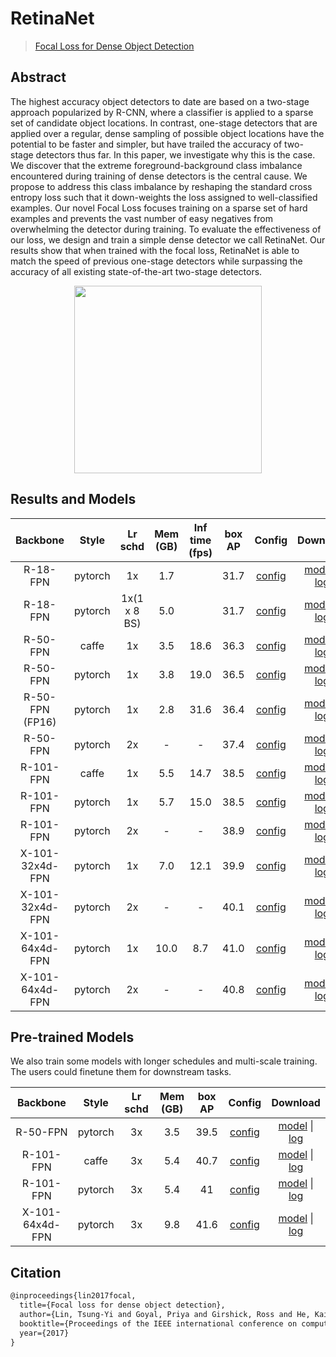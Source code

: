# RetinaNet

> [Focal Loss for Dense Object Detection](https://arxiv.org/abs/1708.02002)

<!-- [ALGORITHM] -->

## Abstract

The highest accuracy object detectors to date are based on a two-stage approach popularized by R-CNN, where a classifier
is applied to a sparse set of candidate object locations. In contrast, one-stage detectors that are applied over a
regular, dense sampling of possible object locations have the potential to be faster and simpler, but have trailed the
accuracy of two-stage detectors thus far. In this paper, we investigate why this is the case. We discover that the
extreme foreground-background class imbalance encountered during training of dense detectors is the central cause. We
propose to address this class imbalance by reshaping the standard cross entropy loss such that it down-weights the loss
assigned to well-classified examples. Our novel Focal Loss focuses training on a sparse set of hard examples and
prevents the vast number of easy negatives from overwhelming the detector during training. To evaluate the effectiveness
of our loss, we design and train a simple dense detector we call RetinaNet. Our results show that when trained with the
focal loss, RetinaNet is able to match the speed of previous one-stage detectors while surpassing the accuracy of all
existing state-of-the-art two-stage detectors.

<div align=center>
<img src="https://user-images.githubusercontent.com/40661020/143973551-2b8e766a-1677-4f6d-953d-2e6d2a3c67b5.png" height="300"/>
</div>

## Results and Models

|    Backbone     |  Style  |   Lr schd    | Mem (GB) | Inf time (fps) | box AP |                     Config                      |                                                                                                                                                         Download                                                                                                                                                          |
|:---------------:|:-------:|:------------:|:--------:|:--------------:|:------:|:-----------------------------------------------:|:-------------------------------------------------------------------------------------------------------------------------------------------------------------------------------------------------------------------------------------------------------------------------------------------------------------------------:|
|    R-18-FPN     | pytorch |      1x      |   1.7    |                |  31.7  |    [config](./retinanet_r18_fpn_1x_coco.py)     |           [model](https://download.openmmlab.com/mmdetection/v2.0/retinanet/retinanet_r18_fpn_1x_coco/retinanet_r18_fpn_1x_coco_20220407_171055-614fd399.pth) \| [log](https://download.openmmlab.com/mmdetection/v2.0/retinanet/retinanet_r18_fpn_1x_coco/retinanet_r18_fpn_1x_coco_20220407_171055.log.json)            |
|    R-18-FPN     | pytorch | 1x(1 x 8 BS) |   5.0    |                |  31.7  |  [config](./retinanet_r18_fpn_1xb8-1x_coco.py)  |   [model](https://download.openmmlab.com/mmdetection/v2.0/retinanet/retinanet_r18_fpn_1x8_1x_coco/retinanet_r18_fpn_1x8_1x_coco_20220407_171255-4ea310d7.pth) \| [log](https://download.openmmlab.com/mmdetection/v2.0/retinanet/retinanet_r18_fpn_1x8_1x_coco/retinanet_r18_fpn_1x8_1x_coco_20220407_171255.log.json)    |
|    R-50-FPN     |  caffe  |      1x      |   3.5    |      18.6      |  36.3  | [config](./retinanet_r50-caffe_fpn_1x_coco.py)  |   [model](https://download.openmmlab.com/mmdetection/v2.0/retinanet/retinanet_r50_caffe_fpn_1x_coco/retinanet_r50_caffe_fpn_1x_coco_20200531-f11027c5.pth) \| [log](https://download.openmmlab.com/mmdetection/v2.0/retinanet/retinanet_r50_caffe_fpn_1x_coco/retinanet_r50_caffe_fpn_1x_coco_20200531_012518.log.json)   |
|    R-50-FPN     | pytorch |      1x      |   3.8    |      19.0      |  36.5  |    [config](./retinanet_r50_fpn_1x_coco.py)     |               [model](https://download.openmmlab.com/mmdetection/v2.0/retinanet/retinanet_r50_fpn_1x_coco/retinanet_r50_fpn_1x_coco_20200130-c2398f9e.pth) \| [log](https://download.openmmlab.com/mmdetection/v2.0/retinanet/retinanet_r50_fpn_1x_coco/retinanet_r50_fpn_1x_coco_20200130_002941.log.json)               |
| R-50-FPN (FP16) | pytorch |      1x      |   2.8    |      31.6      |  36.4  |  [config](./retinanet_r50_fpn_amp-1x_coco.py)   |          [model](https://download.openmmlab.com/mmdetection/v2.0/fp16/retinanet_r50_fpn_fp16_1x_coco/retinanet_r50_fpn_fp16_1x_coco_20200702-0dbfb212.pth) \| [log](https://download.openmmlab.com/mmdetection/v2.0/fp16/retinanet_r50_fpn_fp16_1x_coco/retinanet_r50_fpn_fp16_1x_coco_20200702_020127.log.json)          |
|    R-50-FPN     | pytorch |      2x      |    -     |       -        |  37.4  |    [config](./retinanet_r50_fpn_2x_coco.py)     |               [model](https://download.openmmlab.com/mmdetection/v2.0/retinanet/retinanet_r50_fpn_2x_coco/retinanet_r50_fpn_2x_coco_20200131-fdb43119.pth) \| [log](https://download.openmmlab.com/mmdetection/v2.0/retinanet/retinanet_r50_fpn_2x_coco/retinanet_r50_fpn_2x_coco_20200131_114738.log.json)               |
|    R-101-FPN    |  caffe  |      1x      |   5.5    |      14.7      |  38.5  | [config](./retinanet_r101-caffe_fpn_1x_coco.py) | [model](https://download.openmmlab.com/mmdetection/v2.0/retinanet/retinanet_r101_caffe_fpn_1x_coco/retinanet_r101_caffe_fpn_1x_coco_20200531-b428fa0f.pth) \| [log](https://download.openmmlab.com/mmdetection/v2.0/retinanet/retinanet_r101_caffe_fpn_1x_coco/retinanet_r101_caffe_fpn_1x_coco_20200531_012536.log.json) |
|    R-101-FPN    | pytorch |      1x      |   5.7    |      15.0      |  38.5  |    [config](./retinanet_r101_fpn_1x_coco.py)    |             [model](https://download.openmmlab.com/mmdetection/v2.0/retinanet/retinanet_r101_fpn_1x_coco/retinanet_r101_fpn_1x_coco_20200130-7a93545f.pth) \| [log](https://download.openmmlab.com/mmdetection/v2.0/retinanet/retinanet_r101_fpn_1x_coco/retinanet_r101_fpn_1x_coco_20200130_003055.log.json)             |
|    R-101-FPN    | pytorch |      2x      |    -     |       -        |  38.9  |    [config](./retinanet_r101_fpn_2x_coco.py)    |             [model](https://download.openmmlab.com/mmdetection/v2.0/retinanet/retinanet_r101_fpn_2x_coco/retinanet_r101_fpn_2x_coco_20200131-5560aee8.pth) \| [log](https://download.openmmlab.com/mmdetection/v2.0/retinanet/retinanet_r101_fpn_2x_coco/retinanet_r101_fpn_2x_coco_20200131_114859.log.json)             |
| X-101-32x4d-FPN | pytorch |      1x      |   7.0    |      12.1      |  39.9  | [config](./retinanet_x101-32x4d_fpn_1x_coco.py) | [model](https://download.openmmlab.com/mmdetection/v2.0/retinanet/retinanet_x101_32x4d_fpn_1x_coco/retinanet_x101_32x4d_fpn_1x_coco_20200130-5c8b7ec4.pth) \| [log](https://download.openmmlab.com/mmdetection/v2.0/retinanet/retinanet_x101_32x4d_fpn_1x_coco/retinanet_x101_32x4d_fpn_1x_coco_20200130_003004.log.json) |
| X-101-32x4d-FPN | pytorch |      2x      |    -     |       -        |  40.1  | [config](./retinanet_x101-32x4d_fpn_2x_coco.py) | [model](https://download.openmmlab.com/mmdetection/v2.0/retinanet/retinanet_x101_32x4d_fpn_2x_coco/retinanet_x101_32x4d_fpn_2x_coco_20200131-237fc5e1.pth) \| [log](https://download.openmmlab.com/mmdetection/v2.0/retinanet/retinanet_x101_32x4d_fpn_2x_coco/retinanet_x101_32x4d_fpn_2x_coco_20200131_114812.log.json) |
| X-101-64x4d-FPN | pytorch |      1x      |   10.0   |      8.7       |  41.0  | [config](./retinanet_x101-64x4d_fpn_1x_coco.py) | [model](https://download.openmmlab.com/mmdetection/v2.0/retinanet/retinanet_x101_64x4d_fpn_1x_coco/retinanet_x101_64x4d_fpn_1x_coco_20200130-366f5af1.pth) \| [log](https://download.openmmlab.com/mmdetection/v2.0/retinanet/retinanet_x101_64x4d_fpn_1x_coco/retinanet_x101_64x4d_fpn_1x_coco_20200130_003008.log.json) |
| X-101-64x4d-FPN | pytorch |      2x      |    -     |       -        |  40.8  | [config](./retinanet_x101-64x4d_fpn_2x_coco.py) | [model](https://download.openmmlab.com/mmdetection/v2.0/retinanet/retinanet_x101_64x4d_fpn_2x_coco/retinanet_x101_64x4d_fpn_2x_coco_20200131-bca068ab.pth) \| [log](https://download.openmmlab.com/mmdetection/v2.0/retinanet/retinanet_x101_64x4d_fpn_2x_coco/retinanet_x101_64x4d_fpn_2x_coco_20200131_114833.log.json) |

## Pre-trained Models

We also train some models with longer schedules and multi-scale training. The users could finetune them for downstream
tasks.

|    Backbone     |  Style  | Lr schd | Mem (GB) | box AP |                           Config                           |                                                                                                                                                                                 Download                                                                                                                                                                                  |
|:---------------:|:-------:|:-------:|:--------:|:------:|:----------------------------------------------------------:|:-------------------------------------------------------------------------------------------------------------------------------------------------------------------------------------------------------------------------------------------------------------------------------------------------------------------------------------------------------------------------:|
|    R-50-FPN     | pytorch |   3x    |   3.5    |  39.5  |    [config](./retinanet_r50_fpn_ms-640-800-3x_coco.py)     |               [model](https://download.openmmlab.com/mmdetection/v2.0/retinanet/retinanet_r50_fpn_mstrain_3x_coco/retinanet_r50_fpn_mstrain_3x_coco_20210718_220633-88476508.pth) \| [log](https://download.openmmlab.com/mmdetection/v2.0/retinanet/retinanet_r50_fpn_mstrain_3x_coco/retinanet_r50_fpn_mstrain_3x_coco_20210718_220633-88476508.log.json)               |
|    R-101-FPN    |  caffe  |   3x    |   5.4    |  40.7  |     [config](./retinanet_r101-caffe_fpn_ms-3x_coco.py)     | [model](https://download.openmmlab.com/mmdetection/v2.0/retinanet/retinanet_r101_caffe_fpn_mstrain_3x_coco/retinanet_r101_caffe_fpn_mstrain_3x_coco_20210721_063439-88a8a944.pth) \| [log](https://download.openmmlab.com/mmdetection/v2.0/retinanet/retinanet_r101_caffe_fpn_mstrain_3x_coco/retinanet_r101_caffe_fpn_mstrain_3x_coco_20210721_063439-88a8a944.log.json) |
|    R-101-FPN    | pytorch |   3x    |   5.4    |   41   |    [config](./retinanet_r101_fpn_ms-640-800-3x_coco.py)    |             [model](https://download.openmmlab.com/mmdetection/v2.0/retinanet/retinanet_r101_fpn_mstrain_3x_coco/retinanet_r101_fpn_mstrain_3x_coco_20210720_214650-7ee888e0.pth) \| [log](https://download.openmmlab.com/mmdetection/v2.0/retinanet/retinanet_r101_fpn_mstrain_3x_coco/retinanet_r101_fpn_mstrain_3x_coco_20210720_214650-7ee888e0.log.json)             |
| X-101-64x4d-FPN | pytorch |   3x    |   9.8    |  41.6  | [config](./retinanet_x101-64x4d_fpn_ms-640-800-3x_coco.py) | [model](https://download.openmmlab.com/mmdetection/v2.0/retinanet/retinanet_x101_64x4d_fpn_mstrain_3x_coco/retinanet_x101_64x4d_fpn_mstrain_3x_coco_20210719_051838-022c2187.pth) \| [log](https://download.openmmlab.com/mmdetection/v2.0/retinanet/retinanet_x101_64x4d_fpn_mstrain_3x_coco/retinanet_x101_64x4d_fpn_mstrain_3x_coco_20210719_051838-022c2187.log.json) |

## Citation

```latex
@inproceedings{lin2017focal,
  title={Focal loss for dense object detection},
  author={Lin, Tsung-Yi and Goyal, Priya and Girshick, Ross and He, Kaiming and Doll{\'a}r, Piotr},
  booktitle={Proceedings of the IEEE international conference on computer vision},
  year={2017}
}
```
